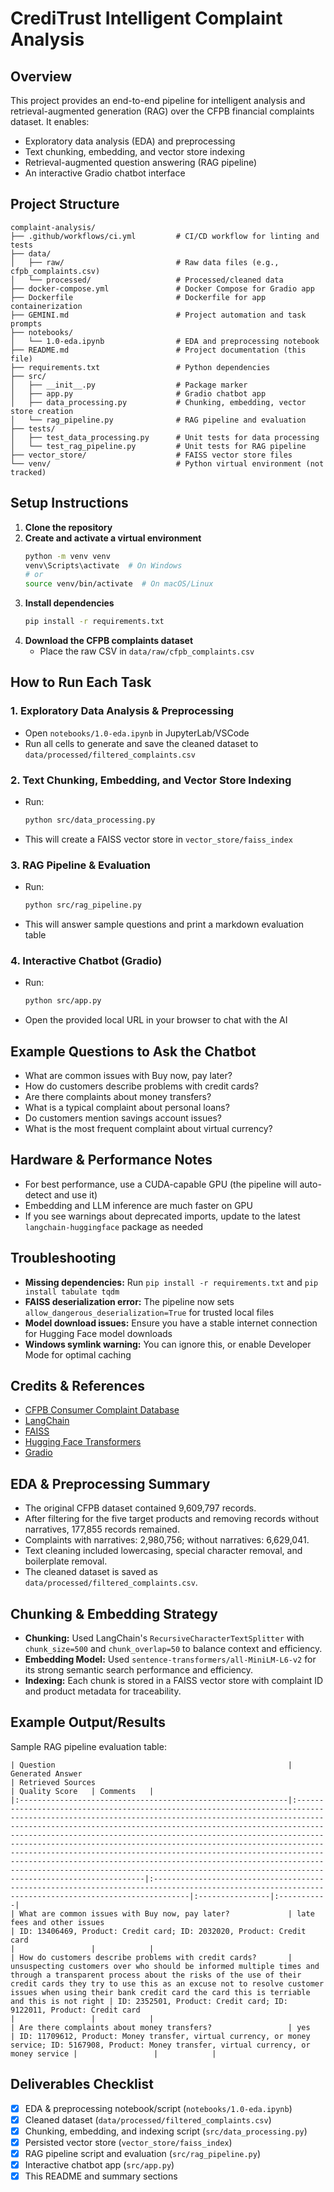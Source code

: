 # CrediTrust Intelligent Complaint Analysis

## Overview
This project provides an end-to-end pipeline for intelligent analysis and retrieval-augmented generation (RAG) over the CFPB financial complaints dataset. It enables:
- Exploratory data analysis (EDA) and preprocessing
- Text chunking, embedding, and vector store indexing
- Retrieval-augmented question answering (RAG pipeline)
- An interactive Gradio chatbot interface

## Project Structure
```
complaint-analysis/
├── .github/workflows/ci.yml         # CI/CD workflow for linting and tests
├── data/
│   ├── raw/                         # Raw data files (e.g., cfpb_complaints.csv)
│   └── processed/                   # Processed/cleaned data
├── docker-compose.yml               # Docker Compose for Gradio app
├── Dockerfile                       # Dockerfile for app containerization
├── GEMINI.md                        # Project automation and task prompts
├── notebooks/
│   └── 1.0-eda.ipynb                # EDA and preprocessing notebook
├── README.md                        # Project documentation (this file)
├── requirements.txt                 # Python dependencies
├── src/
│   ├── __init__.py                  # Package marker
│   ├── app.py                       # Gradio chatbot app
│   ├── data_processing.py           # Chunking, embedding, vector store creation
│   └── rag_pipeline.py              # RAG pipeline and evaluation
├── tests/
│   ├── test_data_processing.py      # Unit tests for data processing
│   └── test_rag_pipeline.py         # Unit tests for RAG pipeline
├── vector_store/                    # FAISS vector store files
└── venv/                            # Python virtual environment (not tracked)
```

## Setup Instructions
1. **Clone the repository**
2. **Create and activate a virtual environment**
   ```sh
   python -m venv venv
   venv\Scripts\activate  # On Windows
   # or
   source venv/bin/activate  # On macOS/Linux
   ```
3. **Install dependencies**
   ```sh
   pip install -r requirements.txt
   ```
4. **Download the CFPB complaints dataset**
   - Place the raw CSV in `data/raw/cfpb_complaints.csv`

## How to Run Each Task

### 1. Exploratory Data Analysis & Preprocessing
- Open `notebooks/1.0-eda.ipynb` in JupyterLab/VSCode
- Run all cells to generate and save the cleaned dataset to `data/processed/filtered_complaints.csv`

### 2. Text Chunking, Embedding, and Vector Store Indexing
- Run:
  ```sh
  python src/data_processing.py
  ```
- This will create a FAISS vector store in `vector_store/faiss_index`

### 3. RAG Pipeline & Evaluation
- Run:
  ```sh
  python src/rag_pipeline.py
  ```
- This will answer sample questions and print a markdown evaluation table

### 4. Interactive Chatbot (Gradio)
- Run:
  ```sh
  python src/app.py
  ```
- Open the provided local URL in your browser to chat with the AI

## Example Questions to Ask the Chatbot
- What are common issues with Buy now, pay later?
- How do customers describe problems with credit cards?
- Are there complaints about money transfers?
- What is a typical complaint about personal loans?
- Do customers mention savings account issues?
- What is the most frequent complaint about virtual currency?

## Hardware & Performance Notes
- For best performance, use a CUDA-capable GPU (the pipeline will auto-detect and use it)
- Embedding and LLM inference are much faster on GPU
- If you see warnings about deprecated imports, update to the latest `langchain-huggingface` package as needed

## Troubleshooting
- **Missing dependencies:** Run `pip install -r requirements.txt` and `pip install tabulate tqdm`
- **FAISS deserialization error:** The pipeline now sets `allow_dangerous_deserialization=True` for trusted local files
- **Model download issues:** Ensure you have a stable internet connection for Hugging Face model downloads
- **Windows symlink warning:** You can ignore this, or enable Developer Mode for optimal caching

## Credits & References
- [CFPB Consumer Complaint Database](https://www.consumerfinance.gov/data-research/consumer-complaints/)
- [LangChain](https://python.langchain.com/)
- [FAISS](https://github.com/facebookresearch/faiss)
- [Hugging Face Transformers](https://huggingface.co/transformers/)
- [Gradio](https://gradio.app/)

## EDA & Preprocessing Summary

- The original CFPB dataset contained 9,609,797 records.
- After filtering for the five target products and removing records without narratives, 177,855 records remained.
- Complaints with narratives: 2,980,756; without narratives: 6,629,041.
- Text cleaning included lowercasing, special character removal, and boilerplate removal.
- The cleaned dataset is saved as `data/processed/filtered_complaints.csv`.

## Chunking & Embedding Strategy

- **Chunking:** Used LangChain's `RecursiveCharacterTextSplitter` with `chunk_size=500` and `chunk_overlap=50` to balance context and efficiency.
- **Embedding Model:** Used `sentence-transformers/all-MiniLM-L6-v2` for its strong semantic search performance and efficiency.
- **Indexing:** Each chunk is stored in a FAISS vector store with complaint ID and product metadata for traceability.

## Example Output/Results

Sample RAG pipeline evaluation table:

```
| Question                                                    | Generated Answer                                                                                          | Retrieved Sources                                                                                                                               | Quality Score   | Comments   |
|:------------------------------------------------------------|:--------------------------------------------------------------------------------------------------------------------------------------------------------------------------------------------------------------------------------------------------------------------------------------------------------------------------------------------------------------------------------------------------------------------------------------------------------------------------------------------------------------------------------------------------------------------------------------------------------------------|:----------------------------------------------------------------------------------------------------------------------------------------------------|:----------------|:-----------|
| What are common issues with Buy now, pay later?             | late fees and other issues                                                                                 | ID: 13406469, Product: Credit card; ID: 2032020, Product: Credit card                                                                               |                 |            |
| How do customers describe problems with credit cards?       | unsuspecting customers over who should be informed multiple times and through a transparent process about the risks of the use of their credit cards they try to use this as an excuse not to resolve customer issues when using their bank credit card the card this is terriable and this is not right | ID: 2352501, Product: Credit card; ID: 9122011, Product: Credit card                                                                                |                 |            |
| Are there complaints about money transfers?                 | yes                                                                                                       | ID: 11709612, Product: Money transfer, virtual currency, or money service; ID: 5167908, Product: Money transfer, virtual currency, or money service |                 |            |
```

## Deliverables Checklist

- [x] EDA & preprocessing notebook/script (`notebooks/1.0-eda.ipynb`)
- [x] Cleaned dataset (`data/processed/filtered_complaints.csv`)
- [x] Chunking, embedding, and indexing script (`src/data_processing.py`)
- [x] Persisted vector store (`vector_store/faiss_index`)
- [x] RAG pipeline script and evaluation (`src/rag_pipeline.py`)
- [x] Interactive chatbot app (`src/app.py`)
- [x] This README and summary sections
